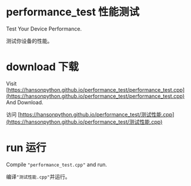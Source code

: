 # performance_test 性能测试
Test Your Device Performance.

测试你设备的性能。

# download 下载
Visit [https://hansonpython.github.io/performance_test/performance_test.cpp](https://hansonpython.github.io/performance_test/performance_test.cpp) And Download.

访问 [https://hansonpython.github.io/performance_test/测试性能.cpp](https://hansonpython.github.io/performance_test/测试性能.cpp)

# run 运行
Compile `"performance_test.cpp"` and run.

编译`"测试性能.cpp"`并运行。
